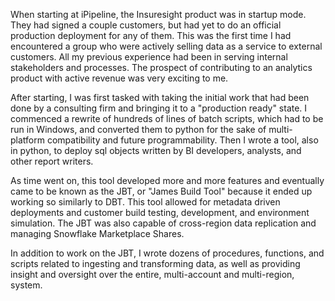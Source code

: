 When starting at iPipeline, the Insuresight product was in startup mode. They had signed 
a couple customers, but had yet to do an official production deployment for any of them. 
This was the first time I had encountered a group who were actively selling data as a service 
to external customers. All my previous experience had been in serving internal stakeholders 
and processes. The prospect of contributing to an analytics product with active revenue was 
very exciting to me. 

After starting, I was first tasked with taking the initial work that had been done by a 
consulting firm and bringing it to a "production ready" state. I commenced a rewrite of 
hundreds of lines of batch scripts, which had to be run in Windows, and converted them to 
python for the sake of multi-platform compatibility and future programmability. Then I wrote 
a tool, also in python, to deploy sql objects written by BI developers, analysts, and other 
report writers. 

As time went on, this tool developed more and more features and eventually came to be known 
as the JBT, or "James Build Tool" because it ended up working so similarly to DBT. This tool 
allowed for metadata driven deployments and customer build testing, development, and 
environment simulation. The JBT was also capable of cross-region data replication and managing 
Snowflake Marketplace Shares.

In addition to work on the JBT, I wrote dozens of procedures, functions, and scripts related 
to ingesting and transforming data, as well as providing insight and oversight over the 
entire, multi-account and multi-region, system. 
